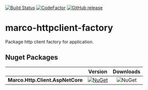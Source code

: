 [![Build Status](https://dev.azure.com/marcoaurelioit/marco-httpclient-factory/_apis/build/status/marcoaurelioit.marco-httpclient-factory)](https://dev.azure.com/marcoaurelioit/marco-httpclient-factory/_build/latest?definitionId=1)
[![CodeFactor](https://www.codefactor.io/repository/github/marcoaurelioit/marco-httpclient-factory/badge)](https://www.codefactor.io/repository/github/marcoaurelioit/marco-httpclient-factory)
[![GitHub release](https://img.shields.io/github/release/marcoaurelioit/marco-httpclient-factory.svg)](https://github.com/marcoaurelioit/marco-httpclient-factory/releases)

# marco-httpclient-factory
Package http client factory for application.

## Nuget Packages
||Version|Downloads|
|---------------------------|:---:|:---:|
|**Marco.Http.Client.AspNetCore**|[![NuGet](https://img.shields.io/nuget/v/Marco.Http.Client.AspNetCore.svg)](https://www.nuget.org/packages/Marco.Http.Client.AspNetCore/)|![NuGet](https://img.shields.io/nuget/dt/Marco.Http.Client.AspNetCore.svg)|
